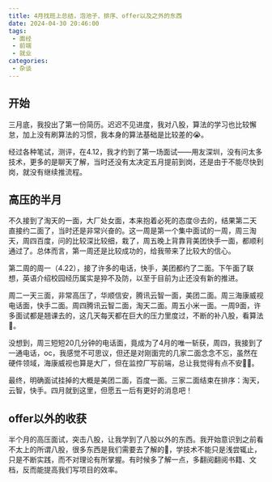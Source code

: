 ```yaml
---
title: 4月找班上总结，泡池子、排序、offer以及之外的东西
date: 2024-04-30 20:46:00
tags:
 - 面经
 - 前端
 - 就业
categories:
 - 杂谈
---
```

## 开始
三月底，我投出了第一份简历。迟迟不见进度，我对八股，算法的学习也比较懈怠，加上没有刷算法的习惯，我本身的算法基础是比较差的😭。

经过各种笔试，测评，在4.12，我才约到了第一场面试——用友深圳，没有问太多技术，更多的是聊天了解，当时还没有太决定五月提前到岗，还是由于不能尽快到岗，就没有继续推流程。

## 高压的半月
不久接到了淘天的一面，大厂处女面，本来抱着必死的态度😢去的，结果第二天直接约二面了，当时还是非常兴奋的。这一周是第一个集中面试的一周，周三淘天，周四百度，问的比较深比较细，栽了，周五晚上背靠背美团快手一面，都顺利通过了。总体而言，第一周还是比较成功的，给我带来了比较大的信心。

第二周的周一（4.22），接了许多的电话，快手，美团都约了二面。下午面了联想，英语介绍校园经历属实是猝不及防，以至于目前为止还没有新的推进。

周二一天三面，非常高压了，华顺信安，腾讯云智一面，美团二面。周三海康威视电话面，快手二面。周四腾讯云智二面，淘天二面。周五小米一面。一周9面，许多面试都是翘课去的，这几天每天都在巨大的压力里度过，不断的补八股，看算法🤢。

没想到，周三短短20几分钟的电话面，竟成为了4月的唯一斩获，周四，我接到了一通电话，oc，我感觉不可思议，但还是对刚面完的几家二面念念不忘，虽然在硬件领域，海康威视也算是大厂，但在监控厂写前端，总让我觉得有点不安🤷‍♂️。

最终，明确面试挂掉的大概是美团二面，百度一面。三家二面结束在排序：淘天，云智，快手。四月就到这里，但愿五一后有更好的消息吧！

## offer以外的收获
半个月的高压面试，突击八股，让我学到了八股以外的东西。我开始意识到之前看不太上的所谓八股，很多东西是我们需要去了解的🤡，学技术不能只是浅尝辄止，只是不断实践，而不对理论有所掌握。有时候多了解一点，多翻阅翻阅书籍、文档，反而能提高我们写项目的效率。